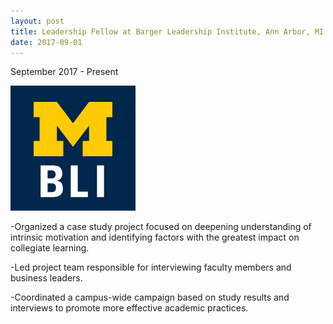 ```yaml
---
layout: post
title: Leadership Fellow at Barger Leadership Institute, Ann Arbor, MI 
date: 2017-09-01
---
```

September 2017 - Present

![img](https://raw.githubusercontent.com/bencampa/ben_site/master/images/BLI.png)

-Organized a case study project focused on deepening understanding of intrinsic motivation and identifying factors with the greatest impact on collegiate learning.

-Led project team responsible for interviewing faculty members and business leaders.

-Coordinated a campus-wide campaign based on study results and interviews to promote more effective academic practices.
